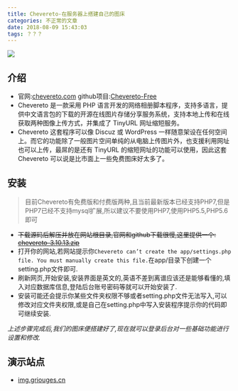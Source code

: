 ```yaml
---
title: Chevereto-在服务器上搭建自己的图床
categories: 不正常的文章
date: 2018-08-09 15:43:03
tags: ？？？
---
```


![](http://lolico.test.upcdn.net/images/h4J.png)
## 介绍
 - 官网:[chevereto.com][2]
   github项目:[Chevereto-Free][3]
 - Chevereto 是一款采用 PHP 语言开发的网络相册脚本程序，支持多语言，提供中文语言包的下载的开源在线图片存储分享服务系统，支持本地上传和在线获取两种图像上传方式，并集成了 TinyURL 网址缩短服务。
 - Chevereto 这套程序可以像 Discuz 或 WordPress 一样随意架设在任何空间上。而它的功能除了一般图片空间单纯的从电脑上传图片外，也支援利用网址也可以上传，最屌的是还有 TinyURL 的缩短网址的功能可以使用，因此这套 Chevereto 可以说是比市面上一些免费图床好太多了。

## 安装
> 目前Chevereto有免费版和付费版两种,且当前最新版本已经支持PHP7,但是PHP7已经不支持mysql扩展,所以建议不要使用PHP7,使用PHP5.5,PHP5.6即可

 - ~~下载源码后解压并放在网站根目录,官网和github下载很慢,这里提供一个: [chevereto-3.10.13.zip][4]~~
 - 打开你的网站,若网站提示你`Chevereto can’t create the app/settings.php file. You must manually create this file.`在app/目录下创建一个setting.php文件即可.
 - 刷新网页,开始安装,安装界面是英文的,英语不差到离谱应该还是能够看懂的,填入对应数据库信息,登陆后台账号密码等就可以开始安装了.
 - 安装可能还会提示你某些文件夹权限不够或者setting.php文件无法写入,可以修改对应文件夹权限,或是自己在setting.php中写入安装程序提示你的代码即可继续安装.

*上述步骤完成后,我们的图床便搭建好了,现在就可以登录后台对一些基础功能进行设置和修改.*

## 演示站点
 - <a href="https://img.griouges.cn" target="_blank">img.griouges.cn</a>



  [2]: https://chevereto.com/
  [3]: https://github.com/Chevereto/Chevereto-Free
  [4]: https://griouges-1257226137.cos.ap-shanghai.myqcloud.com/usr/uploads/2018/08/1713663965.zip